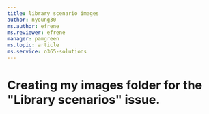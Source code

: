 ```yaml
---
title: library scenario images
author: nyoung30
ms.author: efrene
ms.reviewer: efrene
manager: pamgreen
ms.topic: article
ms.service: o365-solutions
---
```

# Creating my images folder for the "Library scenarios" issue.

